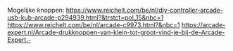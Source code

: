 Mogelijke knoppen:
https://www.reichelt.com/be/nl/diy-controller-arcade-usb-kub-arcade-p294939.html?&trstct=pol_15&nbc=1
https://www.reichelt.com/be/nl/arcade-c9973.html?&nbc=1
https://arcade-expert.nl/Arcade-drukknoppen-van-klein-tot-groot-vind-je-bij-de-Arcade-Expert.-

